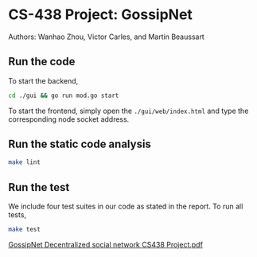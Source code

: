 # CS-438 Project: GossipNet

Authors: Wanhao Zhou, Victor Carles, and Martin Beaussart

## Run the code
To start the backend,
```bash
cd ./gui && go run mod.go start
```

To start the frontend, simply open the `./gui/web/index.html` and type the corresponding node socket address.

## Run the static code analysis
```bash
make lint
```

## Run the test
We include four test suites in our code as stated in the report. To run all tests,
```bash
make test
```

[GossipNet Decentralized social network CS438 Project.pdf](https://github.com/Walfar/GossipNet/files/8192453/GossipNet.Decentralized.social.network.CS438.Project.pdf)
